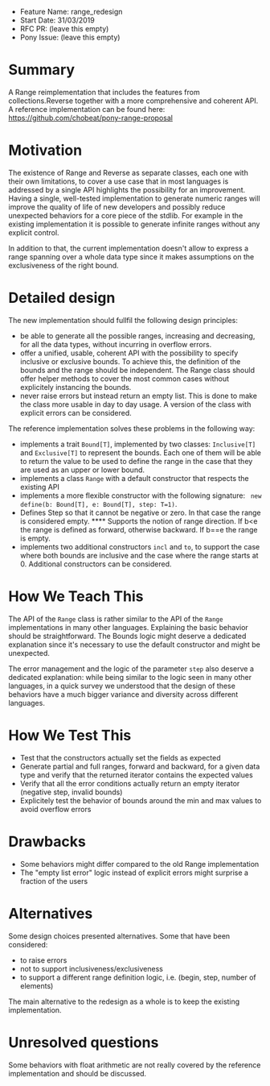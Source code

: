 - Feature Name: range_redesign
- Start Date: 31/03/2019
- RFC PR: (leave this empty)
- Pony Issue: (leave this empty)

# Summary

A Range reimplementation that includes the features from collections.Reverse together with a more comprehensive and coherent API. A reference implementation can be found here: https://github.com/chobeat/pony-range-proposal

# Motivation

The existence of Range and Reverse as separate classes, each one with their own limitations, to cover a use case that in most languages is addressed by a single API highlights the possibility for an improvement. Having a single, well-tested implementation to generate numeric ranges will improve the quality of life of new developers and possibly reduce unexpected behaviors for a core piece of the stdlib.
For example in the existing implementation it is possible to generate infinite ranges without any explicit control. 

In addition to that, the current implementation doesn't allow to express a range spanning over a whole data type since it makes assumptions on the exclusiveness of the right bound.

# Detailed design

The new implementation should fullfil the following design principles: 

* be able to generate all the possible ranges, increasing and decreasing, for all the data types, without incurring in overflow errors.
* offer a unified, usable, coherent API with the possibility to specify inclusive or exclusive bounds. To achieve this, the definition of the bounds and the range should be independent. The Range class should offer helper methods to cover the most common cases without explicitely instancing the bounds.
* never raise errors but instead return an empty list. This is done to make the class more usable in day to day usage. A version of the class with explicit errors can be considered.

The reference implementation solves these problems in the following way:

* implements a trait `Bound[T]`, implemented by two classes: `Inclusive[T]` and `Exclusive[T]` to represent the bounds. Each one of them will be able to return the value to be used to define the range in the case that they are used as an upper or lower bound.
* implements a class `Range` with a default constructor that respects the existing API
* implements a more flexible constructor with the following signature: `
  new define(b: Bound[T], e: Bound[T], step: T=1)`. 
* Defines Step so that it cannot be negative or zero. In that case the range is considered empty. 
**** Supports the notion of range direction. If b<e the range is defined as forward, otherwise backward. If b==e the range is empty.
* implements two additional constructors `incl` and `to`, to support the case where both bounds are inclusive and the case where the range starts at 0. Additional constructors can be considered.

# How We Teach This

The API of the `Range` class is rather similar to the API of the `Range` implementations in many other languages. Explaining the basic behavior should be straightforward. The Bounds logic might deserve a dedicated explanation since it's necessary to use the default constructor and might be unexpected. 

The error management and the logic of the parameter `step` also deserve a dedicated explanation: while being similar to the logic seen in many other languages, in a quick survey we understood that the design of these behaviors have a much bigger variance and diversity across different languages. 

# How We Test This

* Test that the constructors actually set the fields as expected
* Generate partial and full ranges, forward and backward, for a given data type and verify that the returned iterator contains the expected values
* Verify that all the error conditions actually return an empty iterator (negative step, invalid bounds)
* Explicitely test the behavior of bounds around the min and max values to avoid overflow errors


# Drawbacks

* Some behaviors might differ compared to the old Range implementation 
* The "empty list error" logic instead of explicit errors might surprise a fraction of the users


# Alternatives

Some design choices presented alternatives. Some that have been considered:

* to raise errors
* not to support inclusiveness/exclusiveness
* to support a different range definition logic, i.e. (begin, step, number of elements)

The main alternative to the redesign as a whole is to keep the existing implementation.

# Unresolved questions

Some behaviors with float arithmetic are not really covered by the reference implementation and should be discussed.
